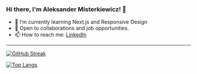### Hi there, I'm Aleksander Misterkiewicz! 👋
- 🌱 I’m currently learning Next.js and Responsive Design
- 💼 Open to collaborations and job opportunities.
- 📫 How to reach me: [LinkedIn](https://www.linkedin.com/in/aleksandermst/)
---
[![GitHub Streak](https://github-readme-streak-stats.herokuapp.com?user=AlexMist23&theme=dark&border_radius=5&card_width=531&background=010409&border=30363D&sideLabels=E6EDF3&dates=7D8590&fire=F78166&ring=F78166&currStreakLabel=F78166&stroke=30363D)](https://git.io/streak-stats)

[![Top Langs](https://github-readme-stats.vercel.app/api/top-langs/?username=AlexMist23&layout=compact&theme=vision-friendly-dark)](https://github.com/anuraghazra/github-readme-stats)
